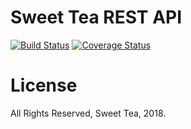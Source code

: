 # Sweet Tea REST API

[![Build Status](https://travis-ci.com/sweettea-io/rest-api.svg?branch=master)](https://travis-ci.com/sweettea-io/rest-api)
[![Coverage Status](https://coveralls.io/repos/github/sweettea-io/rest-api/badge.svg?branch=master)](https://coveralls.io/github/sweettea-io/rest-api?branch=master)

# License

All Rights Reserved, Sweet Tea, 2018.